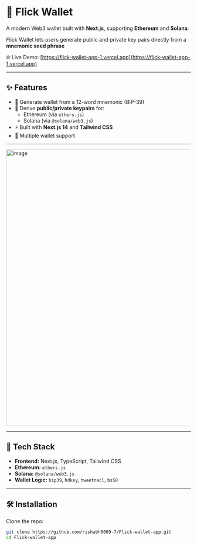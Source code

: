 # 🔐 Flick Wallet

A modern Web3 wallet built with **Next.js**, supporting **Ethereum** and **Solana**.

 Flick Wallet lets users generate public and private key pairs directly from a **mnemonic seed phrase** 

🌐 Live Demo: [https://flick-wallet-app-1.vercel.app](https://flick-wallet-app-1.vercel.app)

---

## ✨ Features

- 🔑 Generate wallet from a 12-word mnemonic (BIP-39)
- 🔐 Derive **public/private keypairs** for:
  - Ethereum (via `ethers.js`)
  - Solana (via `@solana/web3.js`)
- ⚡ Built with **Next.js 14** and **Tailwind CSS**
- 🔁 Multiple wallet support


---

<img width="1904" height="755" alt="image" src="https://github.com/user-attachments/assets/480179f5-d7b6-43b9-90b1-5624c77308be" />


---

## 🧠 Tech Stack

- **Frontend:** Next.js, TypeScript, Tailwind CSS
- **Ethereum:** `ethers.js`
- **Solana:** `@solana/web3.js`
- **Wallet Logic:** `bip39`, `hdkey`, `tweetnacl`, `bs58`

---

## 🛠️ Installation

Clone the repo:

```bash
git clone https://github.com/rishabh0009-7/Flick-wallet-app.git
cd Flick-wallet-app
